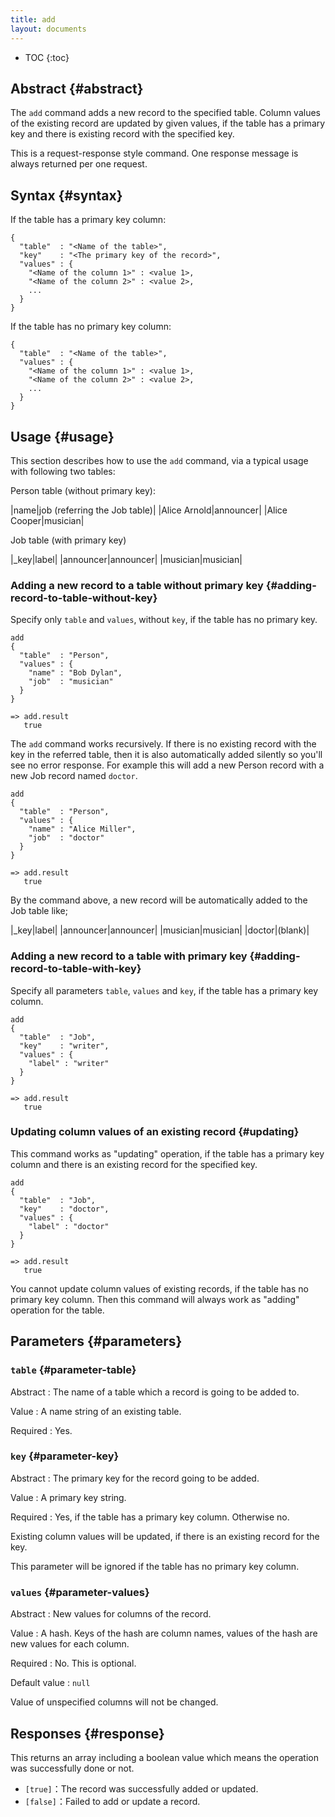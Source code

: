 ```yaml
---
title: add
layout: documents
---
```


* TOC
{:toc}

## Abstract {#abstract}

The `add` command adds a new record to the specified table. Column values of the existing record are updated by given values, if the table has a primary key and there is existing record with the specified key.

This is a request-response style command. One response message is always returned per one request.

## Syntax {#syntax}

If the table has a primary key column:

    {
      "table"  : "<Name of the table>",
      "key"    : "<The primary key of the record>",
      "values" : {
        "<Name of the column 1>" : <value 1>,
        "<Name of the column 2>" : <value 2>,
        ...
      }
    }

If the table has no primary key column:

    {
      "table"  : "<Name of the table>",
      "values" : {
        "<Name of the column 1>" : <value 1>,
        "<Name of the column 2>" : <value 2>,
        ...
      }
    }

## Usage {#usage}

This section describes how to use the `add` command, via a typical usage with following two tables:

Person table (without primary key):

|name|job (referring the Job table)|
|Alice Arnold|announcer|
|Alice Cooper|musician|

Job table (with primary key)

|_key|label|
|announcer|announcer|
|musician|musician|


### Adding a new record to a table without primary key {#adding-record-to-table-without-key}

Specify only `table` and `values`, without `key`, if the table has no primary key.

    add
    {
      "table"  : "Person",
      "values" : {
        "name" : "Bob Dylan",
        "job"  : "musician"
      }
    }
    
    => add.result
       true

The `add` command works recursively. If there is no existing record with the key in the referred table, then it is also automatically added silently so you'll see no error response. For example this will add a new Person record with a new Job record named `doctor`.

    add
    {
      "table"  : "Person",
      "values" : {
        "name" : "Alice Miller",
        "job"  : "doctor"
      }
    }
    
    => add.result
       true

By the command above, a new record will be automatically added to the Job table like;

|_key|label|
|announcer|announcer|
|musician|musician|
|doctor|(blank)|


### Adding a new record to a table with primary key {#adding-record-to-table-with-key}

Specify all parameters `table`, `values` and `key`, if the table has a primary key column.

    add
    {
      "table"  : "Job",
      "key"    : "writer",
      "values" : {
        "label" : "writer"
      }
    }
    
    => add.result
       true

### Updating column values of an existing record {#updating}

This command works as "updating" operation, if the table has a primary key column and there is an existing record for the specified key.

    add
    {
      "table"  : "Job",
      "key"    : "doctor",
      "values" : {
        "label" : "doctor"
      }
    }
    
    => add.result
       true


You cannot update column values of existing records, if the table has no primary key column. Then this command will always work as "adding" operation for the table.


## Parameters {#parameters}

### `table` {#parameter-table}

Abstract
: The name of a table which a record is going to be added to.

Value
: A name string of an existing table.

Required
: Yes.

### `key` {#parameter-key}

Abstract
: The primary key for the record going to be added.

Value
: A primary key string.

Required
: Yes, if the table has a primary key column. Otherwise no.

Existing column values will be updated, if there is an existing record for the key.

This parameter will be ignored if the table has no primary key column.

### `values` {#parameter-values}

Abstract
: New values for columns of the record.

Value
: A hash. Keys of the hash are column names, values of the hash are new values for each column.

Required
: No. This is optional.

Default value
: `null`

Value of unspecified columns will not be changed.


## Responses {#response}

This returns an array including a boolean value which means the operation was successfully done or not.

 * `[true]`：The record was successfully added or updated.
 * `[false]`：Failed to add or update a record.
